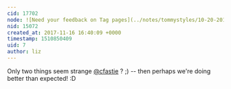 ```yaml
---
cid: 17702
node: ![Need your feedback on Tag pages](../notes/tommystyles/10-20-2017/need-your-feedback-on-tag-pages)
nid: 15072
created_at: 2017-11-16 16:40:09 +0000
timestamp: 1510850409
uid: 7
author: liz
---
```


Only two things seem strange [@cfastie](/profile/cfastie) ? ;) -- then perhaps we're doing better than expected! :D